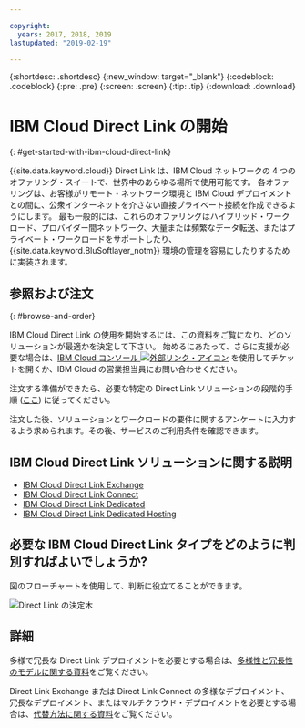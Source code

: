 ```yaml
---

copyright:
  years: 2017, 2018, 2019
lastupdated: "2019-02-19"

---
```


{:shortdesc: .shortdesc}
{:new_window: target="_blank"}
{:codeblock: .codeblock}
{:pre: .pre}
{:screen: .screen}
{:tip: .tip}
{:download: .download}

# IBM Cloud Direct Link の開始
{: #get-started-with-ibm-cloud-direct-link}

{{site.data.keyword.cloud}} Direct Link は、IBM Cloud ネットワークの 4 つのオファリング・スイートで、世界中のあらゆる場所で使用可能です。 各オファリングは、お客様がリモート・ネットワーク環境と IBM Cloud デプロイメントとの間に、公衆インターネットを介さない直接プライベート接続を作成できるようにします。 最も一般的には、これらのオファリングはハイブリッド・ワークロード、プロバイダー間ネットワーク、大量または頻繁なデータ転送、またはプライベート・ワークロードをサポートしたり、{{site.data.keyword.BluSoftlayer_notm}} 環境の管理を容易にしたりするために実装されます。

## 参照および注文
{: #browse-and-order}

IBM Cloud Direct Link の使用を開始するには、この資料をご覧になり、どのソリューションが最適かを決定して下さい。 始めるにあたって、さらに支援が必要な場合は、[IBM Cloud コンソール ![外部リンク・アイコン](../../icons/launch-glyph.svg "外部リンク・アイコン")]( https://control.bluemix.net/support/unifiedConsole/tickets/add) を使用してチケットを開くか、IBM Cloud の営業担当員にお問い合わせください。

注文する準備ができたら、必要な特定の Direct Link ソリューションの段階的手順 ([ここ](/docs/infrastructure/direct-link?topic=direct-link-order-ibm-cloud-direct-link)) に従ってください。

注文した後、ソリューションとワークロードの要件に関するアンケートに入力するよう求められます。その後、サービスのご利用条件を確認できます。

## IBM Cloud Direct Link ソリューションに関する説明

 * [IBM Cloud Direct Link Exchange](/docs/infrastructure/direct-link?topic=direct-link-the-ibm-cloud-direct-link-exchange-solution)
 * [IBM Cloud Direct Link Connect](/docs/infrastructure/direct-link?topic=direct-link-the-ibm-cloud-direct-link-connect-solution)
 * [IBM Cloud Direct Link Dedicated](/docs/infrastructure/direct-link?topic=direct-link-the-ibm-cloud-direct-link-dedicated-solution)
 * [IBM Cloud Direct Link Dedicated Hosting](/docs/infrastructure/direct-link?topic=direct-link-the-ibm-cloud-direct-link-dedicated-hosting-solution)


## 必要な IBM Cloud Direct Link タイプをどのように判別すればよいでしょうか?

図のフローチャートを使用して、判断に役立てることができます。

![Direct Link の決定木](/images/direct-link-decision-tree.png)

## 詳細

多様で冗長な Direct Link デプロイメントを必要とする場合は、[多様性と冗長性のモデルに関する資料](/docs/infrastructure/direct-link?topic=direct-link-models-for-diversity-and-redundancy-in-direct-link)をご覧ください。

Direct Link Exchange または Direct Link Connect の多様なデプロイメント、冗長なデプロイメント、またはマルチクラウド・デプロイメントを必要とする場合は、[代替方法に関する資料](/docs/infrastructure/direct-link?topic=direct-link-alternatives-for-your-ibm-cloud-direct-link-deployment)をご覧ください。
